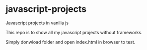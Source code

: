 # javascript-projects
Javascript projects in vanilla js

This repo is to show all my javascript projects without frameworks.

Simply donwload folder and open index.html in browser to test.
